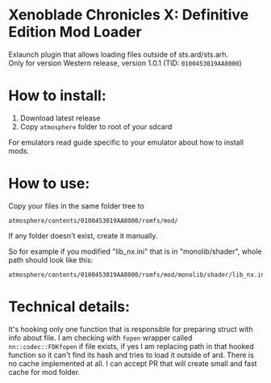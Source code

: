 # Xenoblade Chronicles X: Definitive Edition Mod Loader
Exlaunch plugin that allows loading files outside of sts.ard/sts.arh.<br>
Only for version Western release, version 1.0.1 (TID: `0100453019AA8000`)

# How to install:
1. Download latest release
2. Copy `atmosphere` folder to root of your sdcard

For emulators read guide specific to your emulator about how to install mods.

# How to use:
Copy your files in the same folder tree to
```
atmosphere/contents/0100453019AA8000/romfs/mod/
```
If any folder doesn't exist, create it manually.

So for example if you modified "lib_nx.ini" that is in "monolib/shader", whole path should look like this:
```
atmosphere/contents/0100453019AA8000/romfs/mod/monolib/shader/lib_nx.ini
```

# Technical details:
It's hooking only one function that is responsible for preparing struct with info about file. I am checking with `fopen` wrapper called `nn::codec::FDKfopen` if file exists, if yes I am replacing path in that hooked function so it can't find its hash and tries to load it outside of ard.
There is no cache implemented at all. I can accept PR that will create small and fast cache for mod folder.

